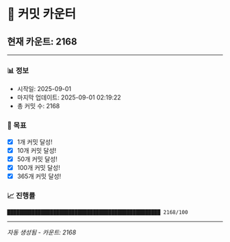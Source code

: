 # 🔢 커밋 카운터

## 현재 카운트: 2168

---

### 📊 정보
- 시작일: 2025-09-01
- 마지막 업데이트: 2025-09-01 02:19:22
- 총 커밋 수: 2168

### 🎯 목표
- [x] 1개 커밋 달성!
- [x] 10개 커밋 달성!
- [x] 50개 커밋 달성!
- [x] 100개 커밋 달성!
- [x] 365개 커밋 달성!

### 📈 진행률
```
██████████████████████████████████████████████████ 2168/100
```

---
*자동 생성됨 - 카운트: 2168*

